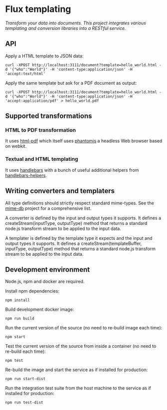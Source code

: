 # Flux templating

*Transform your data into documents. This project integrates various templating and conversion libraries into a RESTful service.*

## API

Apply a HTML template to JSON data:

    curl -XPOST http://localhost:3111/document?template=hello_world.html -d '{"who":"World"}' -H 'content-type:application/json' -H 'accept:text/html'

Apply the same template but ask for a PDF document as output:

    curl -XPOST http://localhost:3111/document?template=hello_world.html -d '{"who":"World"}' -H 'content-type:application/json' -H 'accept:application/pdf' > hello_world.pdf

## Supported transformations

### HTML to PDF transformation

It uses [html-pdf](https://www.npmjs.com/package/html-pdf) which itself uses [phantomjs](http://phantomjs.org/) a headless Web browser based on webkit.

### Textual and HTML templating

It uses [handlebars](http://handlebarsjs.com/) with a bunch of useful additional helpers from [handlebars-helpers](https://github.com/assemble/handlebars-helpers).

## Writing converters and templaters

All type definitions should strictly respect standard mime-types. See the [mime-db](https://github.com/jshttp/mime-db/blob/master/db.json) project for a comprehensive list.

A converter is defined by the input and output types it supports. It defines a createStream(inputType, outputType) method that returns a standard node.js transform stream to be applied to the input data.

A templater is defined by the template type it expects and the input and output types it supports. It defines a createStream(templateBuffer, inputType, outputType) method that returns a standard node.js transform stream to be applied to the input data.

## Development environment

Node.js, npm and docker are required.

Install npm dependencies:

    npm install

Build development docker image:

    npm run build

Run the current version of the source (no need to re-build image each time):

    npm start

Test the current version of the source from inside a container (no need to re-build each time):

    npm test

Re-build the image and start the service as if installed for production:

    npm run start-dist

Run the integration test suite from the host machine to the service as if installed for production:

    npm run test-dist

